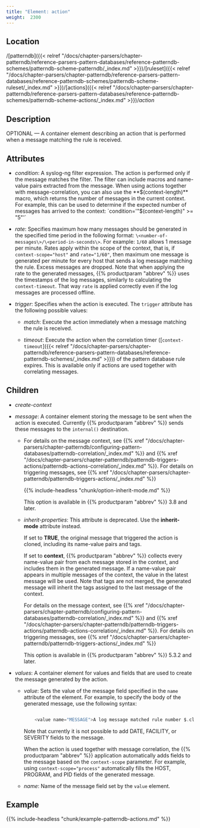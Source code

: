 ```yaml
---
title: "Element: action"
weight:  2300
---
```

<!-- DISCLAIMER: This file is based on the syslog-ng Open Source Edition documentation https://github.com/balabit/syslog-ng-ose-guides/commit/2f4a52ee61d1ea9ad27cb4f3168b95408fddfdf2 and is used under the terms of The syslog-ng Open Source Edition Documentation License. The file has been modified by Axoflow. -->


## Location

/[patterndb]({{< relref "/docs/chapter-parsers/chapter-patterndb/reference-parsers-pattern-databases/reference-patterndb-schemes/patterndb-scheme-patterndb/_index.md" >}})/[ruleset]({{< relref "/docs/chapter-parsers/chapter-patterndb/reference-parsers-pattern-databases/reference-patterndb-schemes/patterndb-scheme-ruleset/_index.md" >}})/[actions]({{< relref "/docs/chapter-parsers/chapter-patterndb/reference-parsers-pattern-databases/reference-patterndb-schemes/patterndb-scheme-actions/_index.md" >}})/*action*



## Description

OPTIONAL — A container element describing an action that is performed when a message matching the rule is received.



## Attributes

  - *condition*: A syslog-ng filter expression. The action is performed only if the message matches the filter. The filter can include macros and name-value pairs extracted from the message. When using actions together with message-correlation, you can also use the **$(context-length)** macro, which returns the number of messages in the current context. For example, this can be used to determine if the expected number of messages has arrived to the context: `condition='"$(context-length)" \>= "5"'`

  - *rate*: Specifies maximum how many messages should be generated in the specified time period in the following format: `\<number-of-messages\>/\<period-in-seconds\>`. For example: `1/60` allows 1 message per minute. Rates apply within the scope of the context, that is, if `context-scope="host"` and `rate="1/60"`, then maximum one message is generated per minute for every host that sends a log message matching the rule. Excess messages are dropped. Note that when applying the rate to the generated messages, {{% productparam "abbrev" %}} uses the timestamps of the log messages, similarly to calculating the `context-timeout`. That way `rate` is applied correctly even if the log messages are processed offline.

  - *trigger*: Specifies when the action is executed. The `trigger` attribute has the following possible values:
    
      - *match*: Execute the action immediately when a message matching the rule is received.
    
      - *timeout*: Execute the action when the correlation timer ([`context-timeout`]({{< relref "/docs/chapter-parsers/chapter-patterndb/reference-parsers-pattern-databases/reference-patterndb-schemes/_index.md" >}})) of the pattern database rule expires. This is available only if actions are used together with correlating messages.



## Children

  - *create-context*

  - *message*: A container element storing the message to be sent when the action is executed. Currently {{% productparam "abbrev" %}} sends these messages to the `internal()` destination.
    
      - For details on the message context, see {{% xref "/docs/chapter-parsers/chapter-patterndb/configuring-pattern-databases/patterndb-correlation/_index.md" %}} and {{% xref "/docs/chapter-parsers/chapter-patterndb/patterndb-triggers-actions/patterndb-actions-correlation/_index.md" %}}. For details on triggering messages, see {{% xref "/docs/chapter-parsers/chapter-patterndb/patterndb-triggers-actions/_index.md" %}}
        
        {{% include-headless "chunk/option-inherit-mode.md" %}}
        
        This option is available in {{% productparam "abbrev" %}} 3.8 and later.
    
    <!-- end list -->
    
      - *inherit-properties*: This attribute is deprecated. Use the **inherit-mode** attribute instead.
        
        If set to **TRUE**, the original message that triggered the action is cloned, including its name-value pairs and tags.
        
        If set to **context**, {{% productparam "abbrev" %}} collects every name-value pair from each message stored in the context, and includes them in the generated message. If a name-value pair appears in multiple messages of the context, the value in the latest message will be used. Note that tags are not merged, the generated message will inherit the tags assigned to the last message of the context.
        
        For details on the message context, see {{% xref "/docs/chapter-parsers/chapter-patterndb/configuring-pattern-databases/patterndb-correlation/_index.md" %}} and {{% xref "/docs/chapter-parsers/chapter-patterndb/patterndb-triggers-actions/patterndb-actions-correlation/_index.md" %}}. For details on triggering messages, see {{% xref "/docs/chapter-parsers/chapter-patterndb/patterndb-triggers-actions/_index.md" %}}
        
        This option is available in {{% productparam "abbrev" %}} 5.3.2 and later.

  - *values*: A container element for values and fields that are used to create the message generated by the action.
    
      - *value*: Sets the value of the message field specified in the `name` attribute of the element. For example, to specify the body of the generated message, use the following syntax:
        
        ```c
        
            <value name="MESSAGE">A log message matched rule number $.classifier.rule_id</value>
        
        ```
        
        Note that currently it is not possible to add DATE, FACILITY, or SEVERITY fields to the message.
        
        When the action is used together with message correlation, the {{% productparam "abbrev" %}} application automatically adds fields to the message based on the `context-scope` parameter. For example, using `context-scope="process"` automatically fills the HOST, PROGRAM, and PID fields of the generated message.
    
      - *name*: Name of the message field set by the `value` element.



## Example

{{% include-headless "chunk/example-patterndb-actions.md" %}}

